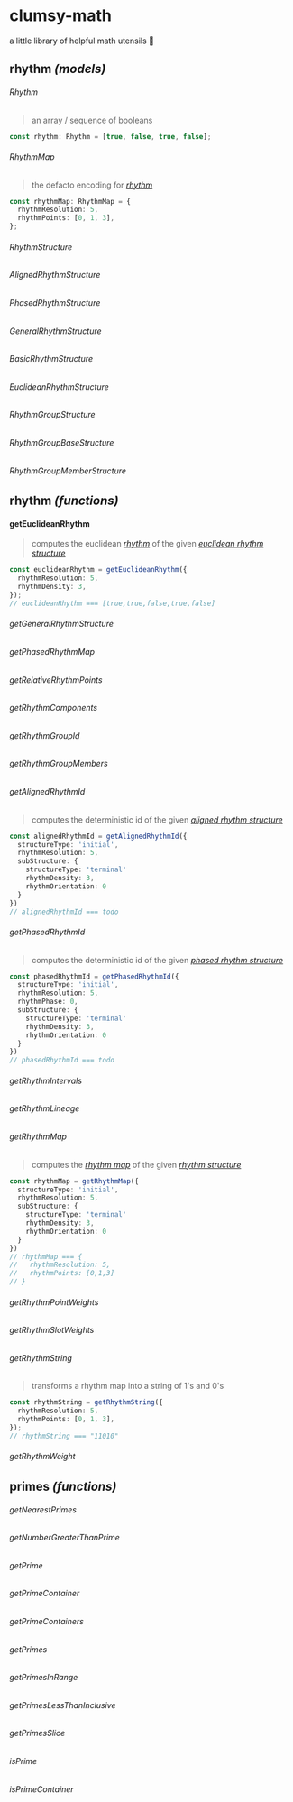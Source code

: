 # clumsy-math

a little library of helpful math utensils 🙂

## rhythm _(models)_

###### Rhythm

> an array / sequence of booleans

```typescript
const rhythm: Rhythm = [true, false, true, false];
```

###### RhythmMap

> the defacto encoding for [_rhythm_](#rhythm)

```typescript
const rhythmMap: RhythmMap = {
  rhythmResolution: 5,
  rhythmPoints: [0, 1, 3],
};
```

###### RhythmStructure

###### AlignedRhythmStructure

###### PhasedRhythmStructure

###### GeneralRhythmStructure

###### BasicRhythmStructure

###### EuclideanRhythmStructure

###### RhythmGroupStructure

###### RhythmGroupBaseStructure

###### RhythmGroupMemberStructure

## rhythm _(functions)_

#### getEuclideanRhythm

> computes the euclidean [_rhythm_](#rhythm) of the given [_euclidean rhythm structure_](#euclideanrhythmstructure)

```typescript
const euclideanRhythm = getEuclideanRhythm({
  rhythmResolution: 5,
  rhythmDensity: 3,
});
// euclideanRhythm === [true,true,false,true,false]
```

###### getGeneralRhythmStructure

###### getPhasedRhythmMap

###### getRelativeRhythmPoints

###### getRhythmComponents

###### getRhythmGroupId

###### getRhythmGroupMembers

###### getAlignedRhythmId

> computes the deterministic id of the given [_aligned rhythm structure_](#alignedrhythmstructure)

```typescript
const alignedRhythmId = getAlignedRhythmId({
  structureType: 'initial',
  rhythmResolution: 5,
  subStructure: {
    structureType: 'terminal'
    rhythmDensity: 3,
    rhythmOrientation: 0
  }
})
// alignedRhythmId === todo
```

###### getPhasedRhythmId

> computes the deterministic id of the given [_phased rhythm structure_](#phasedrhythmstructure)

```typescript
const phasedRhythmId = getPhasedRhythmId({
  structureType: 'initial',
  rhythmResolution: 5,
  rhythmPhase: 0,
  subStructure: {
    structureType: 'terminal'
    rhythmDensity: 3,
    rhythmOrientation: 0
  }
})
// phasedRhythmId === todo
```

###### getRhythmIntervals

###### getRhythmLineage

###### getRhythmMap

> computes the [_rhythm map_](#rhythmmap) of the given [_rhythm structure_](#rhythmstructure)

```typescript
const rhythmMap = getRhythmMap({
  structureType: 'initial',
  rhythmResolution: 5,
  subStructure: {
    structureType: 'terminal'
    rhythmDensity: 3,
    rhythmOrientation: 0
  }
})
// rhythmMap === {
//   rhythmResolution: 5,
//   rhythmPoints: [0,1,3]
// }
```

###### getRhythmPointWeights

###### getRhythmSlotWeights

###### getRhythmString

> transforms a rhythm map into a string of 1's and 0's

```typescript
const rhythmString = getRhythmString({
  rhythmResolution: 5,
  rhythmPoints: [0, 1, 3],
});
// rhythmString === "11010"
```

###### getRhythmWeight

## primes _(functions)_

###### getNearestPrimes

###### getNumberGreaterThanPrime

###### getPrime

###### getPrimeContainer

###### getPrimeContainers

###### getPrimes

###### getPrimesInRange

###### getPrimesLessThanInclusive

###### getPrimesSlice

###### isPrime

###### isPrimeContainer
